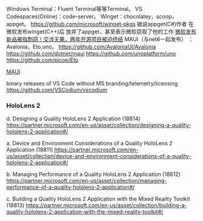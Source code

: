 Windows Terminal：Fluent Terminal等等Terminal。
VS Codespaces(Online)：code-server。
Winget：chocolatey，scoop，appget。   https://github.com/microsoft/winget-pkgs
据说appget(C#)作者 在微软发布winget(C++)后 放弃了appget，甚至表示微软窃取了他的工作
[微软发布新品被指剽窃！交涉无果，两年开源项目被迫终结](http://www.myzaker.com/article/5ece1b048e9f0947bb668216)
MAUI（与net6一起发布） ：Avalonia，Eto,uno。
https://github.com/AvaloniaUI/Avalonia
https://github.com/dotnet/maui
https://github.com/unoplatform/uno
https://github.com/picoe/Eto

[MAUI](\language\dotnet.md)


binary releases of VS Code without MS branding/telemetry/licensing
https://github.com/VSCodium/vscodium


### HoloLens 2


d. Designing a Quality HoloLens 2 Application (18814)
https://partner.microsoft.com/en-us/asset/collection/designing-a-quality-hololens-2-application#/

a. Device and Environment Considerations of a Quality HoloLens 2 Application (18811)
https://partner.microsoft.com/en-us/asset/collection/device-and-environment-considerations-of-a-quality-hololens-2-application#/


b.  Managing Performance of a Quality HoloLens 2 Application (18812)
https://partner.microsoft.com/en-us/asset/collection/managing-performance-of-a-quality-hololens-2-application#/

c.  Building a Quality HoloLens 2 Application with the Mixed Reality Toolkit (18813)
https://partner.microsoft.com/en-us/asset/collection/building-a-quality-hololens-2-application-with-the-mixed-reality-toolkit#/